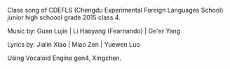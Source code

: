 Class song of CDEFLS (Chengdu Experimental Foreign Languages School) junior high schoool grade 2015 class 4.

Music by:
Guan Lujie | Li Haoyang (Fearnando) | Ge'er Yang

Lyrics by:
Jialin Xiao | Miao Zen | Yuewen Luo

Using Vocaloid Engine gen4, Xingchen. 
